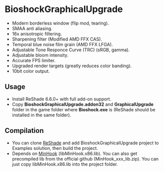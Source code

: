 # BioshockGraphicalUpgrade

- Modern borderless window (flip mod, tearing).
- SMAA anti aliasing.
- 16x anisotropic filtering.
- Sharpening filter (Modified AMD FFX CAS).
- Temporal blue noise film grain (AMD FFX LFGA).
- Adjustable Tone Responce Curve (TRC) (sRGB, gamma).
- Adjustable bloom intensity.
- Accurate FPS limiter.
- Upgraded render targets (greatly reduces color banding).
- 10bit color output.

## Usage

- Install ReShade 6.6.0+ with full add-on support.
- Copy **BioshockGraphicalUpgrade.addon32** and **GraphicalUpgrade** folder in the game folder where **Bioshock.exe** is (ReShade should be installed in the same folder).

## Compilation
- You can clone [ReShade](https://github.com/crosire/reshade) and add BioshockGraphicalUpgrade project to Examples solution, then build the project.
- Depends on [MinHook](https://github.com/TsudaKageyu/minhook) (libMinHook.x86.lib). You can also get precompiled lib from the official github (MinHook_xxx_lib.zip). You can just copy libMinHook.x86.lib into the project folder.